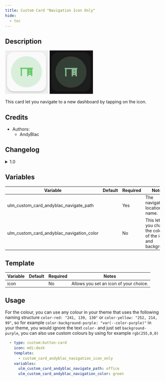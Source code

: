```yaml
---
title: Custom Card "Navigation Icon Only"
hide:
  - toc
---
```

<!-- markdownlint-disable MD046 -->

## Description

![example-image-light](../../assets/img/custom_card_andyblac_navigation/custom_card_andyblac_navigation_icon_only_light.png)
![example-image-dark](../../assets/img/custom_card_andyblac_navigation/custom_card_andyblac_navigation_icon_only_dark.png)

This card let you navigate to a new dashboard by tapping on the icon.

## Credits

- Authors:
    - AndyBlac

## Changelog

<details>
<summary>1.0</summary>
Initial release
</details>

## Variables

| Variable                                       | Default | Required    | Notes                                                       |
|------------------------------------------------|---------|-------------|-------------------------------------------------------------|
| ulm_custom_card_andyblac_navigate_path         |         | Yes         | The navigation location name.                               |
| ulm_custom_card_andyblac_navigation_color      |         | No          | This lets you change the colour of the icon and background. |

## Template

| Variable                                       | Default         | Required    | Notes                                                                      |
|------------------------------------------------|-----------------|-------------|----------------------------------------------------------------------------|
| icon                                           |                 | No          | Allows you set an icon of your choice.                                     |

## Usage

For the colour, you can use any colour in your theme that uses the following naming structure `color-red: "241, 139, 130"` or `color-yellow: "252, 214, 99"`,
so for example `color-background-purple: "var(--color-purple)"` in your theme, you would ignore the text `color-` and just set `background-purple`,
you can also use custom colours by using for example `rgb(255,0,0)`

```yaml
  - type: custom:button-card
    icon: mdi:desk
    template:
      - custom_card_andyblac_navigation_icon_only
    variables:
      ulm_custom_card_andyblac_navigate_path: office
      ulm_custom_card_andyblac_navigation_color: green
```
